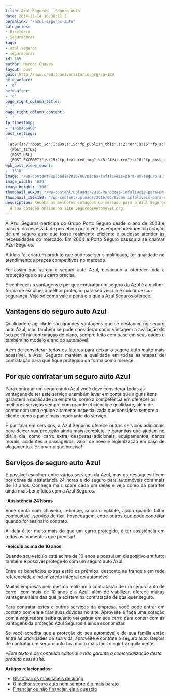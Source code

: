 ```yaml
---
title: Azul Seguros – Seguro Auto
date: 2014-11-14 16:38:11 Z
permalink: "/azul-seguros-auto"
categories:
- Diretório
- Seguradoras
tags:
- azul seguros
- seguradoras
id: 189
author: Marcos Chaves
layout: post
guid: http://www.creditouniversitario.org/?p=189
hefo_before:
- '0'
hefo_after:
- '0'
page_right_column_title:
- ''
page_right_column_content:
- ''
fp_timestamp:
- '1450466460'
post_settings:
- |
  a:9:{s:7:"post_id";i:189;s:15:"fp_publish_this";s:2:"on";s:16:"fp_schedule_this";s:3:"yes";s:11:"fp_datetime";s:16:"2015/12/18 16:21";s:18:"fp_timezone_offset";s:3:"180";s:8:"msg_body";s:66:"Novo post no {SITE_NAME}
  {POST_TITLE}
  {POST_URL}
  {POST_EXCERPT}";s:15:"fp_featured_img";s:8:"featured";s:16:"fp_post_img_text";s:0:"";s:5:"pages";a:2:{i:0;s:3:"own";i:1;s:15:"520743491417556";}}
wpb_post_views_count:
- '1518'
image: "/wp-content/uploads/2016/06/Dicas-infalíveis-para-um-seguro-auto-mais-barato.jpg"
image_width: '630'
image_height: '300'
thumbnail_80x80: "/wp-content/uploads/2016/06/Dicas-infalíveis-para-um-seguro-auto-mais-barato-80x80.jpg"
thumbnail_150x150: "/wp-content/uploads/2016/06/Dicas-infalíveis-para-um-seguro-auto-mais-barato-150x150.jpg"
description: Receba as melhores cotações do mercado para a Azul Seguros Auto, fazendo
  a sua cotação online no site SegurodeAutomovel.org.
---
```


<p style="text-align: justify;">
  A Azul Seguros participa do Grupo Porto Seguro desde o ano de 2003 e nasceu da necessidade percebida por diversos empreendedores da criação de um seguro auto que fosse realmente eficiente e pudesse atender às necessidades do mercado. Em 2004 a Porto Seguro passou a se chamar Azul Seguros.
</p>

<p style="text-align: justify;">
  <a href="/wp-content/uploads/2014/11/azul.jpg"><img class="alignleft size-medium wp-image-3447" src="/wp-content/uploads/2014/11/azul-250x137.jpg" alt="" srcset="/wp-content/uploads/2014/11/azul-250x137.jpg 250w, /wp-content/uploads/2014/11/azul-120x66.jpg 120w, /wp-content/uploads/2014/11/azul.jpg 500w" sizes="(max-width: 250px) 100vw, 250px" /></a>A ideia foi criar um produto que pudesse ser simplificado, ter qualidade no atendimento e preços competitivos no mercado.
</p>

<p style="text-align: justify;">
  Foi assim que surgiu o seguro auto Azul, destinado a oferecer toda a proteção que o seu carro precisa.
</p>

E conhecer as vantagens e por que contratar um seguro da Azul é a melhor forma de escolher a melhor proteção para seu veículo e cuidar de sua segurança. Veja só como vale a pena e o que a Azul Seguros oferece.

<h2 style="text-align: justify;">
  Vantagens do seguro auto Azul
</h2>

<p style="text-align: justify;">
  Qualidade e agilidade são grandes vantagens que se destacam no seguro auto Azul, mas também se pode considerar como vantagem a avaliação do seu perfil na contratação do plano, sempre feito com base em seus dados e também no modelo e ano do automóvel.
</p>

<p style="text-align: justify;">
  Além de considerar todos os fatores para deixar o seguro auto muito mais acessível, a Azul Seguros mantém a qualidade em todas as etapas de contratação para que fique protegido da forma como merece.
</p>

## Por que contratar um seguro auto Azul

Para contratar um seguro auto Azul você deve considerar todas as vantagens de ter este serviço e também levar em conta que alguns itens garantem a qualidade da empresa, como a competência em oferecer os melhores serviços sempre com grande eficiência e qualidade, além de contar com uma equipe altamente especializada que considera sempre o cliente como a parte mais importante do serviço.

<p style="text-align: justify;">
  E por falar em serviços, a Azul Seguros oferece outros serviços adicionais para deixar sua proteção ainda mais completa, e garantias que ajudam no dia a dia, como carro extra, despesas adicionais, equipamentos, danos morais, acidentes a passageiros, valor de novo e higienização em caso de alagamentos. É só ver o que precisa!
</p>

## Serviços de seguro auto Azul

<p style="text-align: justify;">
  É possível escolher entre vários serviços da Azul, mas os destaques ficam por conta da assistência 24 horas e do seguro para automóveis com mais de 10 anos. Conheça mais sobre cada um deles e veja como dá para ter ainda mais benefícios com a Azul Seguros.
</p>

<p style="text-align: justify;">
  <b>-Assistência 24 horas</b>
</p>

<p style="text-align: justify;">
  Você conta com chaveiro, reboque, socorro volante, ajuda quando faltar combustível, serviço de táxi, hospedagem, entre outros que pode contratar quando for assinar o contrato.
</p>

<p style="text-align: justify;">
  A ideia é ter muito mais do que um carro protegido, é ter assistência em todos os momentos que precisar!
</p>

<p style="text-align: justify;">
  <b>-Veículo acima de 10 anos</b>
</p>

<p style="text-align: justify;">
  Quando seu veículo está acima de 10 anos e possui um dispositivo antifurto também é possível protegê-lo com um seguro auto Azul.
</p>

<p style="text-align: justify;">
  Entre os benefícios extras estão os prêmios, desconto na franquia em rede referenciada e indenização integral do automóvel.
</p>

<p style="text-align: justify;">
  Muitas empresas nem mesmo realizam a contratação de um seguro auto de carro  com mais de 10 anos e a Azul, além de viabilizar, oferece muitas vantagens além das que já existem na contratação de qualquer seguro.
</p>

<p style="text-align: justify;">
  Para contratar estes e outros serviços da empresa, você pode entrar em contato com ela e tirar suas dúvidas no site. Aproveite e faça uma cotação com a seguradora saiba quanto vai gastar em seu carro para contar com as vantagens da proteção Azul Seguros e ainda economizar.
</p>

<p style="text-align: justify;">
  Se você acredita que a proteção do seu automóvel e de sua família estão entre as prioridades de sua vida, aproveite e contrate o seguro auto. Depois de contratar um seguro auto fica muito mais fácil dirigir tranquilamente.
</p>

_*Este texto é de conteúdo editorial e não garante a comercialização deste produto nesse site._

<p style="text-align: justify;">
  <strong>Artigos relacionados:</strong>
</p>

  * <a href="/direcao-facil-10-carros-mais-faceis-de-conduzir" target="_blank" rel="noopener noreferrer">Os 10 carros mais fáceis de dirigir</a>
  * <a href="/o-melhor-seguro-auto-nem-sempre-e-o-mais-barato" target="_blank" rel="noopener noreferrer">O melhor seguro auto nem sempre é o mais barato</a>
  * <a href="/financiar-ou-nao-financiar-eis-a-questao" target="_blank" rel="noopener noreferrer">Financiar ou não financiar, eis a questão</a>